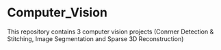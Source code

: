 # Computer_Vision
This repository contains 3 computer vision projects (Conrner Detection &amp; Stitching, Image Segmentation and Sparse 3D Reconstruction)
